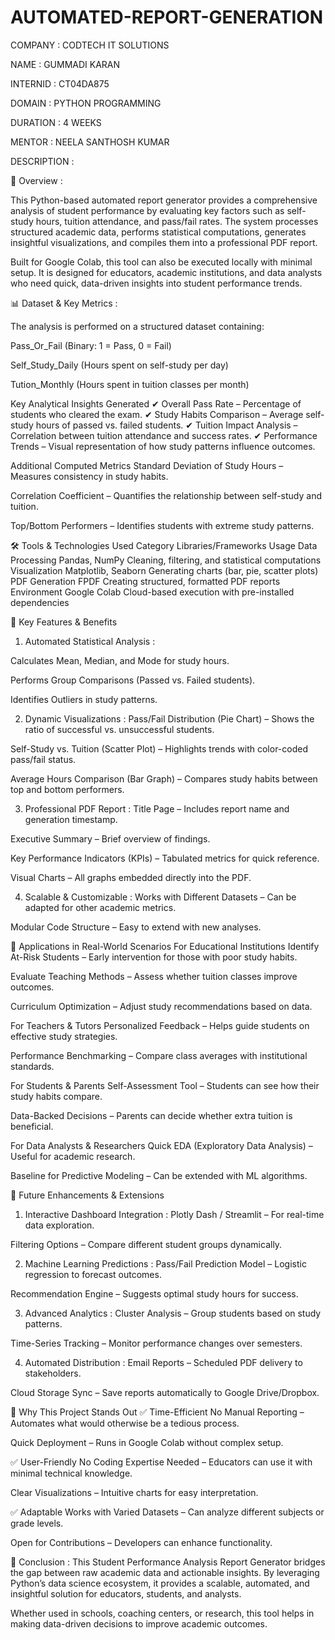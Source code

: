 # AUTOMATED-REPORT-GENERATION

COMPANY : CODTECH IT SOLUTIONS

NAME : GUMMADI KARAN

INTERNID : CT04DA875

DOMAIN : PYTHON PROGRAMMING

DURATION : 4 WEEKS

MENTOR : NEELA SANTHOSH KUMAR

DESCRIPTION :

📌 Overview :

This Python-based automated report generator provides a comprehensive analysis of student performance by evaluating key factors such as self-study hours, tuition attendance, and pass/fail rates. The system processes structured academic data, performs statistical computations, generates insightful visualizations, and compiles them into a professional PDF report.

Built for Google Colab, this tool can also be executed locally with minimal setup. It is designed for educators, academic institutions, and data analysts who need quick, data-driven insights into student performance trends.

📊 Dataset & Key Metrics :

The analysis is performed on a structured dataset containing:

Pass_Or_Fail (Binary: 1 = Pass, 0 = Fail)

Self_Study_Daily (Hours spent on self-study per day)

Tution_Monthly (Hours spent in tuition classes per month)

Key Analytical Insights Generated
✔ Overall Pass Rate – Percentage of students who cleared the exam.
✔ Study Habits Comparison – Average self-study hours of passed vs. failed students.
✔ Tuition Impact Analysis – Correlation between tuition attendance and success rates.
✔ Performance Trends – Visual representation of how study patterns influence outcomes.

Additional Computed Metrics
Standard Deviation of Study Hours – Measures consistency in study habits.

Correlation Coefficient – Quantifies the relationship between self-study and tuition.

Top/Bottom Performers – Identifies students with extreme study patterns.

🛠 Tools & Technologies Used
Category	Libraries/Frameworks	Usage
Data Processing	Pandas, NumPy	Cleaning, filtering, and statistical computations
Visualization	Matplotlib, Seaborn	Generating charts (bar, pie, scatter plots)
PDF Generation	FPDF	Creating structured, formatted PDF reports
Environment	Google Colab	Cloud-based execution with pre-installed dependencies

🚀 Key Features & Benefits

1. Automated Statistical Analysis :
   
Calculates Mean, Median, and Mode for study hours.

Performs Group Comparisons (Passed vs. Failed students).

Identifies Outliers in study patterns.

2. Dynamic Visualizations :
Pass/Fail Distribution (Pie Chart) – Shows the ratio of successful vs. unsuccessful students.

Self-Study vs. Tuition (Scatter Plot) – Highlights trends with color-coded pass/fail status.

Average Hours Comparison (Bar Graph) – Compares study habits between top and bottom performers.

3. Professional PDF Report :
Title Page – Includes report name and generation timestamp.

Executive Summary – Brief overview of findings.

Key Performance Indicators (KPIs) – Tabulated metrics for quick reference.

Visual Charts – All graphs embedded directly into the PDF.

4. Scalable & Customizable :
Works with Different Datasets – Can be adapted for other academic metrics.

Modular Code Structure – Easy to extend with new analyses.

🎯 Applications in Real-World Scenarios
For Educational Institutions
Identify At-Risk Students – Early intervention for those with poor study habits.

Evaluate Teaching Methods – Assess whether tuition classes improve outcomes.

Curriculum Optimization – Adjust study recommendations based on data.

For Teachers & Tutors
Personalized Feedback – Helps guide students on effective study strategies.

Performance Benchmarking – Compare class averages with institutional standards.

For Students & Parents
Self-Assessment Tool – Students can see how their study habits compare.

Data-Backed Decisions – Parents can decide whether extra tuition is beneficial.

For Data Analysts & Researchers
Quick EDA (Exploratory Data Analysis) – Useful for academic research.

Baseline for Predictive Modeling – Can be extended with ML algorithms.

🔮 Future Enhancements & Extensions
1. Interactive Dashboard Integration :
Plotly Dash / Streamlit – For real-time data exploration.

Filtering Options – Compare different student groups dynamically.

2. Machine Learning Predictions :
Pass/Fail Prediction Model – Logistic regression to forecast outcomes.

Recommendation Engine – Suggests optimal study hours for success.

3. Advanced Analytics :
Cluster Analysis – Group students based on study patterns.

Time-Series Tracking – Monitor performance changes over semesters.

4. Automated Distribution :
Email Reports – Scheduled PDF delivery to stakeholders.

Cloud Storage Sync – Save reports automatically to Google Drive/Dropbox.

📌 Why This Project Stands Out
✅ Time-Efficient
No Manual Reporting – Automates what would otherwise be a tedious process.

Quick Deployment – Runs in Google Colab without complex setup.

✅ User-Friendly
No Coding Expertise Needed – Educators can use it with minimal technical knowledge.

Clear Visualizations – Intuitive charts for easy interpretation.

✅ Adaptable
Works with Varied Datasets – Can analyze different subjects or grade levels.

Open for Contributions – Developers can enhance functionality.

📜 Conclusion :
This Student Performance Analysis Report Generator bridges the gap between raw academic data and actionable insights. By leveraging Python’s data science ecosystem, it provides a scalable, automated, and insightful solution for educators, students, and analysts.

Whether used in schools, coaching centers, or research, this tool helps in making data-driven decisions to improve academic outcomes.
